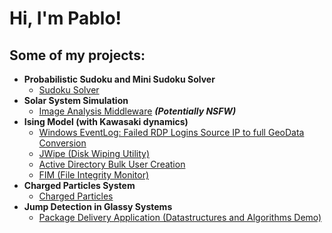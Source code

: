 <h1>Hi, I'm Pablo! <br/>

<h2>Some of my projects:</h2>

- <b>Probabilistic Sudoku and Mini Sudoku Solver</b>
  - [Sudoku Solver](https://github.com/Molero03/Sudoku)
- <b>Solar System Simulation</b>
  - [Image Analysis Middleware](https://github.com/joshmadakor1/4chan-Image-Analysis-Middleware-C964) <b><i>(Potentially NSFW)</b></i>
- <b>Ising Model (with Kawasaki dynamics)</b>
  - [Windows EventLog: Failed RDP Logins Source IP to full GeoData Conversion](https://github.com/joshmadakor1/Sentinel-Lab)
  - [JWipe (Disk Wiping Utility)](https://github.com/joshmadakor1/Jwipe.PowerShell)
  - [Active Directory Bulk User Creation](https://github.com/joshmadakor1/AD_PS)
  - [FIM (File Integrity Monitor)](https://github.com/joshmadakor1/PowerShell-Integrity-FIM)
- <b>Charged Particles System</b>
  - [Charged Particles](https://github.com/Molero03/Particles)
- <b>Jump Detection in Glassy Systems</b>
  - [Package Delivery Application (Datastructures and Algorithms Demo)](https://github.com/joshmadakor1/Package-Delivery-Pathfinding-Algorithm)





<!--
**Molero03/Molero03** is a ✨ _special_ ✨ repository because its `README.md` (this file) appears on your GitHub profile.

Here are some ideas to get you started:

- 🔭 I’m currently working on ...
- 🌱 I’m currently learning ...
- 👯 I’m looking to collaborate on ...
- 🤔 I’m looking for help with ...
- 💬 Ask me about ...
- 📫 How to reach me: ...
- 😄 Pronouns: ...
- ⚡ Fun fact: ...
-->

